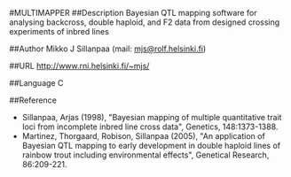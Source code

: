 #MULTIMAPPER
##Description
Bayesian QTL mapping software for analysing backcross, double haploid, and F2 data from designed crossing experiments of inbred lines

##Author
Mikko J Sillanpaa (mail: mjs@rolf.helsinki.fi)

##URL
http://www.rni.helsinki.fi/~mjs/

##Language
C

##Reference
* Sillanpaa, Arjas (1998), "Bayesian mapping of multiple quantitative trait loci from incomplete inbred line cross data", Genetics, 148:1373-1388.
* Martinez, Thorgaard, Robison, Sillanpaa (2005), "An application of Bayesian QTL mapping to early development in double haploid lines of rainbow trout including environmental effects", Genetical Research, 86:209-221.

